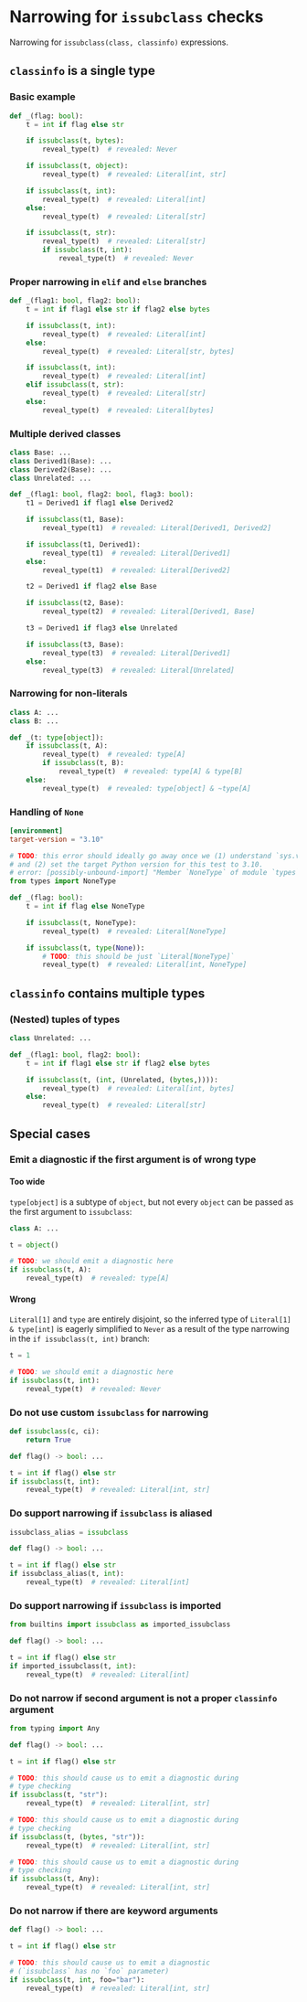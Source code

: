 # Narrowing for `issubclass` checks

Narrowing for `issubclass(class, classinfo)` expressions.

## `classinfo` is a single type

### Basic example

```py
def _(flag: bool):
    t = int if flag else str

    if issubclass(t, bytes):
        reveal_type(t)  # revealed: Never

    if issubclass(t, object):
        reveal_type(t)  # revealed: Literal[int, str]

    if issubclass(t, int):
        reveal_type(t)  # revealed: Literal[int]
    else:
        reveal_type(t)  # revealed: Literal[str]

    if issubclass(t, str):
        reveal_type(t)  # revealed: Literal[str]
        if issubclass(t, int):
            reveal_type(t)  # revealed: Never
```

### Proper narrowing in `elif` and `else` branches

```py
def _(flag1: bool, flag2: bool):
    t = int if flag1 else str if flag2 else bytes

    if issubclass(t, int):
        reveal_type(t)  # revealed: Literal[int]
    else:
        reveal_type(t)  # revealed: Literal[str, bytes]

    if issubclass(t, int):
        reveal_type(t)  # revealed: Literal[int]
    elif issubclass(t, str):
        reveal_type(t)  # revealed: Literal[str]
    else:
        reveal_type(t)  # revealed: Literal[bytes]
```

### Multiple derived classes

```py
class Base: ...
class Derived1(Base): ...
class Derived2(Base): ...
class Unrelated: ...

def _(flag1: bool, flag2: bool, flag3: bool):
    t1 = Derived1 if flag1 else Derived2

    if issubclass(t1, Base):
        reveal_type(t1)  # revealed: Literal[Derived1, Derived2]

    if issubclass(t1, Derived1):
        reveal_type(t1)  # revealed: Literal[Derived1]
    else:
        reveal_type(t1)  # revealed: Literal[Derived2]

    t2 = Derived1 if flag2 else Base

    if issubclass(t2, Base):
        reveal_type(t2)  # revealed: Literal[Derived1, Base]

    t3 = Derived1 if flag3 else Unrelated

    if issubclass(t3, Base):
        reveal_type(t3)  # revealed: Literal[Derived1]
    else:
        reveal_type(t3)  # revealed: Literal[Unrelated]
```

### Narrowing for non-literals

```py
class A: ...
class B: ...

def _(t: type[object]):
    if issubclass(t, A):
        reveal_type(t)  # revealed: type[A]
        if issubclass(t, B):
            reveal_type(t)  # revealed: type[A] & type[B]
    else:
        reveal_type(t)  # revealed: type[object] & ~type[A]
```

### Handling of `None`

```toml
[environment]
target-version = "3.10"
```

```py
# TODO: this error should ideally go away once we (1) understand `sys.version_info` branches,
# and (2) set the target Python version for this test to 3.10.
# error: [possibly-unbound-import] "Member `NoneType` of module `types` is possibly unbound"
from types import NoneType

def _(flag: bool):
    t = int if flag else NoneType

    if issubclass(t, NoneType):
        reveal_type(t)  # revealed: Literal[NoneType]

    if issubclass(t, type(None)):
        # TODO: this should be just `Literal[NoneType]`
        reveal_type(t)  # revealed: Literal[int, NoneType]
```

## `classinfo` contains multiple types

### (Nested) tuples of types

```py
class Unrelated: ...

def _(flag1: bool, flag2: bool):
    t = int if flag1 else str if flag2 else bytes

    if issubclass(t, (int, (Unrelated, (bytes,)))):
        reveal_type(t)  # revealed: Literal[int, bytes]
    else:
        reveal_type(t)  # revealed: Literal[str]
```

## Special cases

### Emit a diagnostic if the first argument is of wrong type

#### Too wide

`type[object]` is a subtype of `object`, but not every `object` can be passed as the first argument
to `issubclass`:

```py
class A: ...

t = object()

# TODO: we should emit a diagnostic here
if issubclass(t, A):
    reveal_type(t)  # revealed: type[A]
```

#### Wrong

`Literal[1]` and `type` are entirely disjoint, so the inferred type of `Literal[1] & type[int]` is
eagerly simplified to `Never` as a result of the type narrowing in the `if issubclass(t, int)`
branch:

```py
t = 1

# TODO: we should emit a diagnostic here
if issubclass(t, int):
    reveal_type(t)  # revealed: Never
```

### Do not use custom `issubclass` for narrowing

```py
def issubclass(c, ci):
    return True

def flag() -> bool: ...

t = int if flag() else str
if issubclass(t, int):
    reveal_type(t)  # revealed: Literal[int, str]
```

### Do support narrowing if `issubclass` is aliased

```py
issubclass_alias = issubclass

def flag() -> bool: ...

t = int if flag() else str
if issubclass_alias(t, int):
    reveal_type(t)  # revealed: Literal[int]
```

### Do support narrowing if `issubclass` is imported

```py
from builtins import issubclass as imported_issubclass

def flag() -> bool: ...

t = int if flag() else str
if imported_issubclass(t, int):
    reveal_type(t)  # revealed: Literal[int]
```

### Do not narrow if second argument is not a proper `classinfo` argument

```py
from typing import Any

def flag() -> bool: ...

t = int if flag() else str

# TODO: this should cause us to emit a diagnostic during
# type checking
if issubclass(t, "str"):
    reveal_type(t)  # revealed: Literal[int, str]

# TODO: this should cause us to emit a diagnostic during
# type checking
if issubclass(t, (bytes, "str")):
    reveal_type(t)  # revealed: Literal[int, str]

# TODO: this should cause us to emit a diagnostic during
# type checking
if issubclass(t, Any):
    reveal_type(t)  # revealed: Literal[int, str]
```

### Do not narrow if there are keyword arguments

```py
def flag() -> bool: ...

t = int if flag() else str

# TODO: this should cause us to emit a diagnostic
# (`issubclass` has no `foo` parameter)
if issubclass(t, int, foo="bar"):
    reveal_type(t)  # revealed: Literal[int, str]
```
